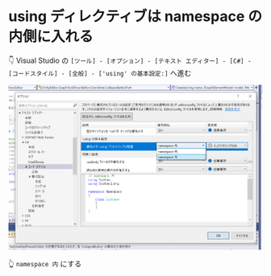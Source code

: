 # using ディレクティブは namespace の内側に入れる

👇 Visual Studio の `[ツール] - [オプション] - [テキスト エディター] - [C#] - [コードスタイル] - [全般] - ['using' の基本設定:]` へ進む  

![using ディレクティブは namespace の内側に入れる](../img/202305__rmu__21-1834--using-directive-o1o0.png)  

👆 `namespace 内` にする  
